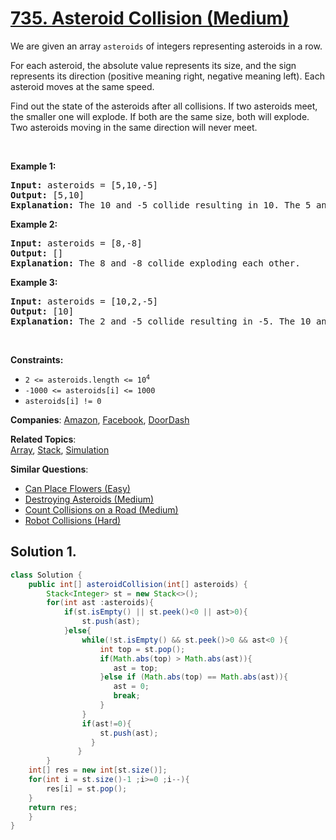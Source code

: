 # [735. Asteroid Collision (Medium)](https://leetcode.com/problems/asteroid-collision)

<p>We are given an array <code>asteroids</code> of integers representing asteroids in a row.</p>
<p>For each asteroid, the absolute value represents its size, and the sign represents its direction (positive meaning right, negative meaning left). Each asteroid moves at the same speed.</p>
<p>Find out the state of the asteroids after all collisions. If two asteroids meet, the smaller one will explode. If both are the same size, both will explode. Two asteroids moving in the same direction will never meet.</p>
<p>&nbsp;</p>
<p><strong class="example">Example 1:</strong></p>
<pre><strong>Input:</strong> asteroids = [5,10,-5]
<strong>Output:</strong> [5,10]
<strong>Explanation:</strong> The 10 and -5 collide resulting in 10. The 5 and 10 never collide.
</pre>
<p><strong class="example">Example 2:</strong></p>
<pre><strong>Input:</strong> asteroids = [8,-8]
<strong>Output:</strong> []
<strong>Explanation:</strong> The 8 and -8 collide exploding each other.
</pre>
<p><strong class="example">Example 3:</strong></p>
<pre><strong>Input:</strong> asteroids = [10,2,-5]
<strong>Output:</strong> [10]
<strong>Explanation:</strong> The 2 and -5 collide resulting in -5. The 10 and -5 collide resulting in 10.
</pre>
<p>&nbsp;</p>
<p><strong>Constraints:</strong></p>
<ul>
	<li><code>2 &lt;= asteroids.length &lt;= 10<sup>4</sup></code></li>
	<li><code>-1000 &lt;= asteroids[i] &lt;= 1000</code></li>
	<li><code>asteroids[i] != 0</code></li>
</ul>

**Companies**:
[Amazon](https://leetcode.com/company/amazon), [Facebook](https://leetcode.com/company/facebook), [DoorDash](https://leetcode.com/company/doordash)

**Related Topics**:  
[Array](https://leetcode.com/tag/array/), [Stack](https://leetcode.com/tag/stack/), [Simulation](https://leetcode.com/tag/simulation/)

**Similar Questions**:
* [Can Place Flowers (Easy)](https://leetcode.com/problems/can-place-flowers/)
* [Destroying Asteroids (Medium)](https://leetcode.com/problems/destroying-asteroids/)
* [Count Collisions on a Road (Medium)](https://leetcode.com/problems/count-collisions-on-a-road/)
* [Robot Collisions (Hard)](https://leetcode.com/problems/robot-collisions/)

## Solution 1.

```java
class Solution {
    public int[] asteroidCollision(int[] asteroids) {
        Stack<Integer> st = new Stack<>();
        for(int ast :asteroids){
            if(st.isEmpty() || st.peek()<0 || ast>0){
                st.push(ast);
            }else{
                while(!st.isEmpty() && st.peek()>0 && ast<0 ){
                    int top = st.pop();
                    if(Math.abs(top) > Math.abs(ast)){
                       ast = top;
                    }else if (Math.abs(top) == Math.abs(ast)){
                       ast = 0;
                       break;
                    }
                }
                if(ast!=0){
                    st.push(ast);
                  }
               }
        }
    int[] res = new int[st.size()];
    for(int i = st.size()-1 ;i>=0 ;i--){
        res[i] = st.pop();
    }
    return res;
    }
}
```
